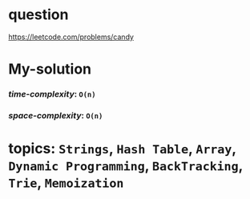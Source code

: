 # question
https://leetcode.com/problems/candy

# **My-solution**

### _time-complexity_: `O(n)`
### _space-complexity_: `O(n)`


# topics: `Strings`, `Hash Table`, `Array`, `Dynamic Programming`, `BackTracking`, `Trie`, `Memoization`
